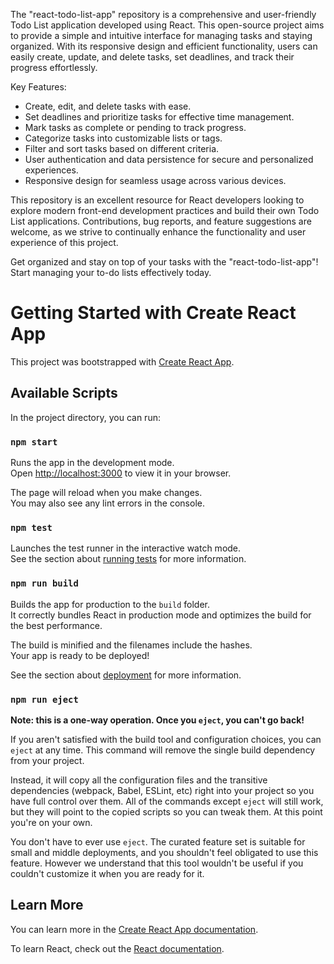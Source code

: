 The "react-todo-list-app" repository is a comprehensive and user-friendly Todo List application developed using React. This open-source project aims to provide a simple and intuitive interface for managing tasks and staying organized. With its responsive design and efficient functionality, users can easily create, update, and delete tasks, set deadlines, and track their progress effortlessly.

Key Features:

- Create, edit, and delete tasks with ease.
- Set deadlines and prioritize tasks for effective time management.
- Mark tasks as complete or pending to track progress.
- Categorize tasks into customizable lists or tags.
- Filter and sort tasks based on different criteria.
- User authentication and data persistence for secure and personalized experiences.
- Responsive design for seamless usage across various devices.

This repository is an excellent resource for React developers looking to explore modern front-end development practices and build their own Todo List applications. Contributions, bug reports, and feature suggestions are welcome, as we strive to continually enhance the functionality and user experience of this project.

Get organized and stay on top of your tasks with the "react-todo-list-app"! Start managing your to-do lists effectively today.

# Getting Started with Create React App

This project was bootstrapped with [Create React App](https://github.com/facebook/create-react-app).

## Available Scripts

In the project directory, you can run:

### `npm start`

Runs the app in the development mode.\
Open [http://localhost:3000](http://localhost:3000) to view it in your browser.

The page will reload when you make changes.\
You may also see any lint errors in the console.

### `npm test`

Launches the test runner in the interactive watch mode.\
See the section about [running tests](https://facebook.github.io/create-react-app/docs/running-tests) for more information.

### `npm run build`

Builds the app for production to the `build` folder.\
It correctly bundles React in production mode and optimizes the build for the best performance.

The build is minified and the filenames include the hashes.\
Your app is ready to be deployed!

See the section about [deployment](https://facebook.github.io/create-react-app/docs/deployment) for more information.

### `npm run eject`

**Note: this is a one-way operation. Once you `eject`, you can't go back!**

If you aren't satisfied with the build tool and configuration choices, you can `eject` at any time. This command will remove the single build dependency from your project.

Instead, it will copy all the configuration files and the transitive dependencies (webpack, Babel, ESLint, etc) right into your project so you have full control over them. All of the commands except `eject` will still work, but they will point to the copied scripts so you can tweak them. At this point you're on your own.

You don't have to ever use `eject`. The curated feature set is suitable for small and middle deployments, and you shouldn't feel obligated to use this feature. However we understand that this tool wouldn't be useful if you couldn't customize it when you are ready for it.

## Learn More

You can learn more in the [Create React App documentation](https://facebook.github.io/create-react-app/docs/getting-started).

To learn React, check out the [React documentation](https://reactjs.org/).


